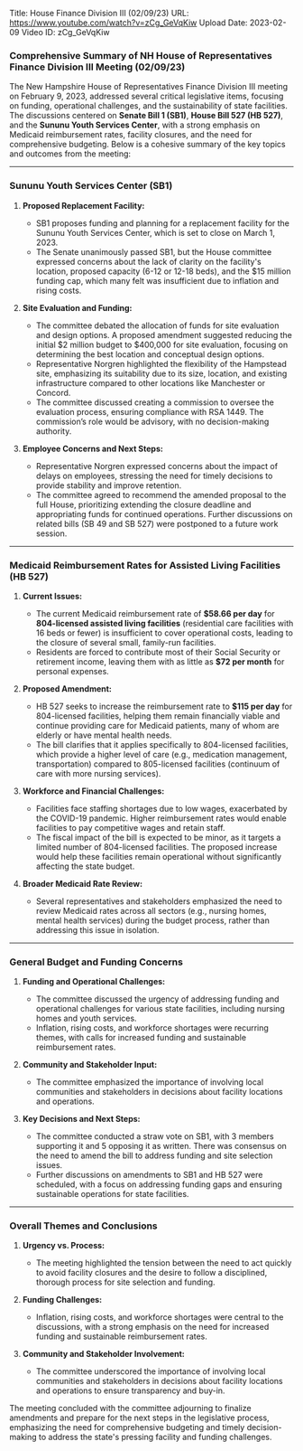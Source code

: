 Title: House Finance Division III (02/09/23)
URL: https://www.youtube.com/watch?v=zCg_GeVqKiw
Upload Date: 2023-02-09
Video ID: zCg_GeVqKiw

### Comprehensive Summary of NH House of Representatives Finance Division III Meeting (02/09/23)

The New Hampshire House of Representatives Finance Division III meeting on February 9, 2023, addressed several critical legislative items, focusing on funding, operational challenges, and the sustainability of state facilities. The discussions centered on **Senate Bill 1 (SB1)**, **House Bill 527 (HB 527)**, and the **Sununu Youth Services Center**, with a strong emphasis on Medicaid reimbursement rates, facility closures, and the need for comprehensive budgeting. Below is a cohesive summary of the key topics and outcomes from the meeting:

---

### **Sununu Youth Services Center (SB1)**

1. **Proposed Replacement Facility:**
   - SB1 proposes funding and planning for a replacement facility for the Sununu Youth Services Center, which is set to close on March 1, 2023.
   - The Senate unanimously passed SB1, but the House committee expressed concerns about the lack of clarity on the facility's location, proposed capacity (6-12 or 12-18 beds), and the $15 million funding cap, which many felt was insufficient due to inflation and rising costs.

2. **Site Evaluation and Funding:**
   - The committee debated the allocation of funds for site evaluation and design options. A proposed amendment suggested reducing the initial $2 million budget to $400,000 for site evaluation, focusing on determining the best location and conceptual design options.
   - Representative Norgren highlighted the flexibility of the Hampstead site, emphasizing its suitability due to its size, location, and existing infrastructure compared to other locations like Manchester or Concord.
   - The committee discussed creating a commission to oversee the evaluation process, ensuring compliance with RSA 1449. The commission’s role would be advisory, with no decision-making authority.

3. **Employee Concerns and Next Steps:**
   - Representative Norgren expressed concerns about the impact of delays on employees, stressing the need for timely decisions to provide stability and improve retention.
   - The committee agreed to recommend the amended proposal to the full House, prioritizing extending the closure deadline and appropriating funds for continued operations. Further discussions on related bills (SB 49 and SB 527) were postponed to a future work session.

---

### **Medicaid Reimbursement Rates for Assisted Living Facilities (HB 527)**

1. **Current Issues:**
   - The current Medicaid reimbursement rate of **$58.66 per day** for **804-licensed assisted living facilities** (residential care facilities with 16 beds or fewer) is insufficient to cover operational costs, leading to the closure of several small, family-run facilities.
   - Residents are forced to contribute most of their Social Security or retirement income, leaving them with as little as **$72 per month** for personal expenses.

2. **Proposed Amendment:**
   - HB 527 seeks to increase the reimbursement rate to **$115 per day** for 804-licensed facilities, helping them remain financially viable and continue providing care for Medicaid patients, many of whom are elderly or have mental health needs.
   - The bill clarifies that it applies specifically to 804-licensed facilities, which provide a higher level of care (e.g., medication management, transportation) compared to 805-licensed facilities (continuum of care with more nursing services).

3. **Workforce and Financial Challenges:**
   - Facilities face staffing shortages due to low wages, exacerbated by the COVID-19 pandemic. Higher reimbursement rates would enable facilities to pay competitive wages and retain staff.
   - The fiscal impact of the bill is expected to be minor, as it targets a limited number of 804-licensed facilities. The proposed increase would help these facilities remain operational without significantly affecting the state budget.

4. **Broader Medicaid Rate Review:**
   - Several representatives and stakeholders emphasized the need to review Medicaid rates across all sectors (e.g., nursing homes, mental health services) during the budget process, rather than addressing this issue in isolation.

---

### **General Budget and Funding Concerns**

1. **Funding and Operational Challenges:**
   - The committee discussed the urgency of addressing funding and operational challenges for various state facilities, including nursing homes and youth services.
   - Inflation, rising costs, and workforce shortages were recurring themes, with calls for increased funding and sustainable reimbursement rates.

2. **Community and Stakeholder Input:**
   - The committee emphasized the importance of involving local communities and stakeholders in decisions about facility locations and operations.

3. **Key Decisions and Next Steps:**
   - The committee conducted a straw vote on SB1, with 3 members supporting it and 5 opposing it as written. There was consensus on the need to amend the bill to address funding and site selection issues.
   - Further discussions on amendments to SB1 and HB 527 were scheduled, with a focus on addressing funding gaps and ensuring sustainable operations for state facilities.

---

### **Overall Themes and Conclusions**

1. **Urgency vs. Process:**
   - The meeting highlighted the tension between the need to act quickly to avoid facility closures and the desire to follow a disciplined, thorough process for site selection and funding.

2. **Funding Challenges:**
   - Inflation, rising costs, and workforce shortages were central to the discussions, with a strong emphasis on the need for increased funding and sustainable reimbursement rates.

3. **Community and Stakeholder Involvement:**
   - The committee underscored the importance of involving local communities and stakeholders in decisions about facility locations and operations to ensure transparency and buy-in.

The meeting concluded with the committee adjourning to finalize amendments and prepare for the next steps in the legislative process, emphasizing the need for comprehensive budgeting and timely decision-making to address the state's pressing facility and funding challenges.